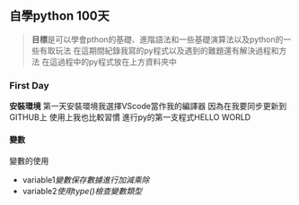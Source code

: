 ## 自學python 100天
> **目標**是可以學會pthon的基礎、進階語法和一些基礎演算法以及python的一些有取玩法
> 在這期間紀錄我寫的py程式以及遇到的難題還有解決過程和方法
> 在這過程中的py程式放在上方資料夾中
### First Day
**安裝環境**
第一天安裝環境我選擇VScode當作我的編譯器
因為在我要同步更新到GITHUB上
使用上我也比較習慣
進行py的第一支程式HELLO WORLD
#### 變數
變數的使用
- variable1*變數保存數據進行加減乘除*
- variable2*使用type()檢查變數類型*
